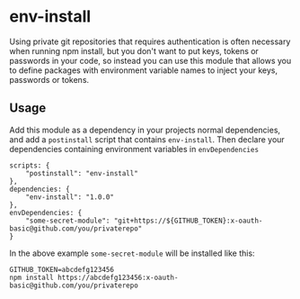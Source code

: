 # env-install

Using private git repositories that requires authentication is often necessary when running npm install, but you don't want to put keys, tokens or passwords in your code, so instead you can use this module that allows you to define packages with environment variable names to inject your keys, passwords or tokens.

## Usage

Add this module as a dependency in your projects normal dependencies, and add a `postinstall` script that contains `env-install`.
Then declare your dependencies containing environment variables in `envDependencies`

```
scripts: {
    "postinstall": "env-install"
},
dependencies: {
    "env-install": "1.0.0"
},
envDependencies: {
    "some-secret-module": "git+https://${GITHUB_TOKEN}:x-oauth-basic@github.com/you/privaterepo"
}
```

In the above example `some-secret-module` will be installed like this:
```
GITHUB_TOKEN=abcdefg123456
npm install https://abcdefg123456:x-oauth-basic@github.com/you/privaterepo
```

